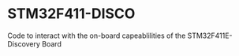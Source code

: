 # STM32F411-DISCO
Code to interact with the on-board capeablilities of the STM32F411E-Discovery Board
